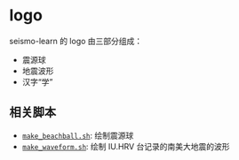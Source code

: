 # logo

seismo-learn 的 logo 由三部分组成：

- 震源球
- 地震波形
- 汉字“学”

## 相关脚本

- [`make_beachball.sh`](make_beachball.sh): 绘制震源球
- [`make_waveform.sh`](make_waveform.sh): 绘制 IU.HRV 台记录的南美大地震的波形
